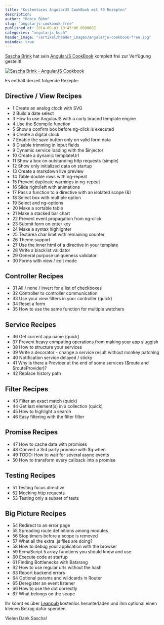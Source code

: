 ```yaml
---
title: "Kostenloses AngularJS CookBook mit 70 Rezepten"
description:
author: "Robin Böhm"
slug: "angularjs-cookbook-free"
published_at: 2014-09-03 13:43:00.000000Z
categories: "angularjs buch"
header_image: "/artikel/header_images/angularjs-cookbook-free.jpg"
noindex: true
---
```


[Sascha Brink](https://twitter.com/sascha_brink) hat sein [AngularJS CookBook](https://leanpub.com/angularjs-cookbook) komplett frei zur Verfügung gestellt!

[![Sascha Brink - AngularJS Cookbook](large.jpeg)](https://leanpub.com/angularjs-cookbook)


Es enthält derzeit folgende Rezepte:

## Directive / View Recipes

* 1 Create an analog clock with SVG
* 2 Build a date select
* 3 How to use AngularJS with a curly braced template engine
* 4 Use the $compile function
* 5 Show a confirm box before ng-click is executed
* 6 Create a digital clock
* 7 Enable the save button only on valid form data
* 8 Disable trimming in input fields
* 9 Dynamic service loading with the $injector
* 10 Create a dynamic templateUrl
* 11 Show a box on outstanding http requests (simple)
* 12 Show only initialized data on startup
* 13 Create a markdown live preview
* 14 Table double rows with ng-repeat
* 15 Prevent duplicate warnings in ng-repeat
* 16 Slide right/left with animations
* 17 Pass a function to a directive with an isolated scope (&)
* 18 Select box with multiple option
* 19 Select and ng-options
* 20 Make a sortable table
* 21 Make a stacked bar chart
* 22 Prevent event propagation from ng-click
* 23 Submit form on enter key
* 24 Make a syntax highlighter
* 25 Textarea char limit with remaining counter
* 26 Theme support
* 27 Use the inner html of a directive in your template
* 28 Write a blacklist validator
* 29 General purpose uniqueness validator
* 30 Forms with view / edit mode

## Controller Recipes

* 31 All / none / invert for a list of checkboxes
* 32 Controller to controller communication
* 33 Use your view filters in your controller (quick)
* 34 Reset a form
* 35 How to use the same function for multiple watchers

## Service Recipes

* 36 Get current app name (quick)
* 37 Prevent heavy computing operations from making your app sluggish
* 38 How to structure your services
* 39 Write a decorator - change a service result without monkey patching
* 40 Notification service delayed / sticky
* 41 Why is there a Provider at the end of some services ($route and $routeProvider)?
* 42 Replace history path

## Filter Recipes

* 43 Filter an exact match (quick)
* 44 Get last element(s) in a collection (quick)
* 45 How to highlight a search
* 46 Easy filtering with the filter filter

## Promise Recipes

* 47 How to cache data with promises
* 48 Convert a 3rd party promise with $q.when
* 49 TODO: How to wait for several async events
* 50 How to transform every callback into a promise

## Testing Recipes

* 51 Testing focus directive
* 52 Mocking http requests
* 53 Testing only a subset of tests

## Big Picture Recipes

* 54 Redirect to an error page
* 55 Spreading route definitions among modules
* 56 Stop timers before a scope is removed
* 57 What all the extra .js files are doing?
* 58 How to debug your application with the browser
* 59 EcmaScript 5 array functions you should know and use
* 60 Execute code at startup
* 61 Finding Bottlenecks with Batarang
* 62 How to use regular urls without the hash
* 63 Report backend errors
* 64 Optional params and wildcards in Router
* 65 Deregister an event listener
* 66 How to use the dot correctly
* 67 What belongs on the scope

Ihr könnt es über [Leanpub](https://leanpub.com/angularjs-cookbook) kostenlos herunterladen und ihm optional einen kleinen Betrag dafür spenden.

Vielen Dank Sascha!
